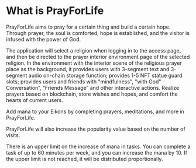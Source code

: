 # What is PrayForLife
PrayForLife aims to pray for a certain thing and build a certain hope. Through prayer, the soul is comforted, hope is established, and the visitor is infused with the power of God.

The application will select a religion when logging in to the access page, and then be directed to the prayer interior environment page of the selected religion. In the environment with the interior scene of the religious prayer place as the background, it provides users with 3-segment text and 3-segment audio on-chain storage function; provides 1-5 NFT statue guard slots; provides users and friends with "mindfulness", "with God" Conversation”, “Friends Message” and other interactive actions. Realize prayers based on blockchain, store wishes and hopes, and comfort the hearts of current users.

Add mana to your Eikons by completing prayers, meditations, and more in PrayForLife.

PrayForLife will also increase the popularity value based on the number of visits.

There is an upper limit on the increase of mana in tasks. You can complete a task of up to 60 minutes per week, and you can increase the mana by 10. If the upper limit is not reached, it will be distributed proportionally.
